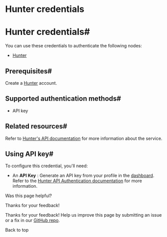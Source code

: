 # Hunter credentials

[ ](https://github.com/n8n-io/n8n-docs/edit/main/docs/integrations/builtin/credentials/hunter.md "Edit this page")

# Hunter credentials#

You can use these credentials to authenticate the following nodes:

  * [Hunter](../../app-nodes/n8n-nodes-base.hunter/)



## Prerequisites#

Create a [Hunter](https://www.hunter.io/) account.

## Supported authentication methods#

  * API key



## Related resources#

Refer to [Hunter's API documentation](https://hunter.io/api-documentation/v2) for more information about the service.

## Using API key#

To configure this credential, you'll need:

  * An **API Key** : Generate an API key from your profile in the [dashboard](https://hunter.io/api-keys). Refer to the [Hunter API Authentication documentation](https://hunter.io/api-documentation/v2#authentication) for more information.

Was this page helpful? 

Thanks for your feedback! 

Thanks for your feedback! Help us improve this page by submitting an issue or a fix in our [GitHub repo](https://github.com/n8n-io/n8n-docs). 

Back to top 
